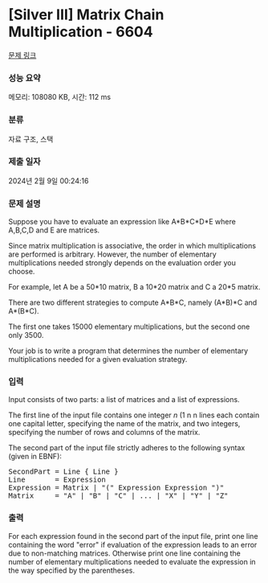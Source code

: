 # [Silver III] Matrix Chain Multiplication - 6604 

[문제 링크](https://www.acmicpc.net/problem/6604) 

### 성능 요약

메모리: 108080 KB, 시간: 112 ms

### 분류

자료 구조, 스택

### 제출 일자

2024년 2월 9일 00:24:16

### 문제 설명

<p>Suppose you have to evaluate an expression like A*B*C*D*E where A,B,C,D and E are matrices.</p>

<p>Since matrix multiplication is associative, the order in which multiplications are performed is arbitrary. However, the number of elementary multiplications needed strongly depends on the evaluation order you choose.</p>

<p>For example, let A be a 50*10 matrix, B a 10*20 matrix and C a 20*5 matrix.</p>

<p>There are two different strategies to compute A*B*C, namely (A*B)*C and A*(B*C).</p>

<p>The first one takes 15000 elementary multiplications, but the second one only 3500.</p>

<p>Your job is to write a program that determines the number of elementary multiplications needed for a given evaluation strategy.</p>

### 입력 

 <p>Input consists of two parts: a list of matrices and a list of expressions.</p>

<p>The first line of the input file contains one integer <em>n</em> (1 n n lines each contain one capital letter, specifying the name of the matrix, and two integers, specifying the number of rows and columns of the matrix.</p>

<p>The second part of the input file strictly adheres to the following syntax (given in EBNF):</p>

<pre>SecondPart = Line { Line } <EOF>
Line       = Expression <CR>
Expression = Matrix | "(" Expression Expression ")"
Matrix     = "A" | "B" | "C" | ... | "X" | "Y" | "Z"</pre>

### 출력 

 <p>For each expression found in the second part of the input file, print one line containing the word "error" if evaluation of the expression leads to an error due to non-matching matrices. Otherwise print one line containing the number of elementary multiplications needed to evaluate the expression in the way specified by the parentheses.</p>

